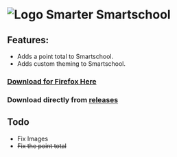 # ![Logo](static/img/icon_48.png) Smarter Smartschool 

## Features:
- Adds a point total to Smartschool.
- Adds custom theming to Smartschool.

### [Download for Firefox Here](https://addons.mozilla.org/en-US/firefox/addon/smarter_smartschool/)
### Download directly from [releases](https://github.com/WarreTh/SmarterSmartchool-Firefox/releases)

## Todo
- Fix Images
-  ~~Fix the point total~~
